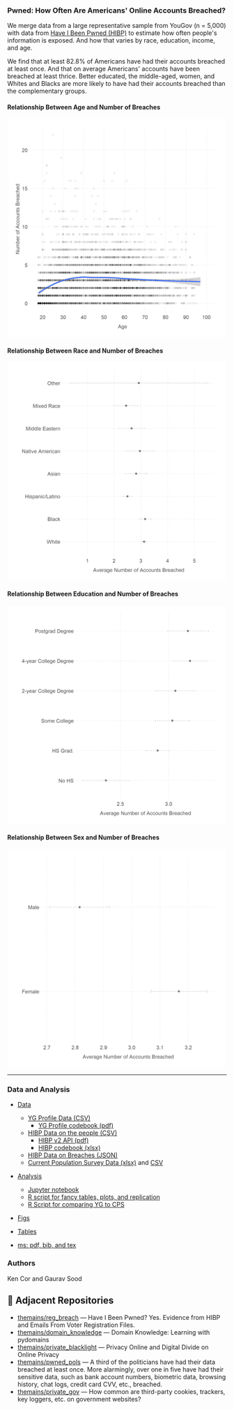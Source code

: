 ### Pwned: How Often Are Americans' Online Accounts Breached?

We merge data from a large representative sample from YouGov (n = 5,000) with data from [Have I Been Pwned (HIBP)](https://haveibeenpwned.com) to estimate how often people's information is exposed. And how that varies by race, education, income, and age.

We find that at least 82.8\% of Americans have had their accounts breached at least once. And that on average Americans' accounts have been breached at least thrice. Better educated, the middle-aged, women, and Whites and Blacks are more likely to have had their accounts breached than the complementary groups.

#### Relationship Between Age and Number of Breaches

<p align = "center"><img src="figs/age_pwned.png" width="500"></p>

#### Relationship Between Race and Number of Breaches

<p align = "center"><img src="figs/race_pwned.png" width="500"></p>

#### Relationship Between Education and Number of Breaches

<p align = "center"><img src="figs/educ_pwned.png" width="500"></p>

#### Relationship Between Sex and Number of Breaches

<p align = "center"><img src="figs/sex_pwned.png" width="500"></p>

-----------

### Data and Analysis

* [Data](data/)
    - [YG Profile Data (CSV)](data/YGOV1058_profile.csv)
        - [YG Profile codebook (pdf)](data/Profile_codebook_ygov1058.pdf)
    - [HIBP Data on the people (CSV)](data/YGOV1058_pwned.csv)
        -  [HIBP v2 API (pdf)](data/hibp_v2_api.pdf)
        -  [HIBP codebook (xlsx)](data/hibp_codebook.xlsx)
    - [HIBP Data on Breaches (JSON)](data/breaches.json)
    - [Current Population Survey Data (xlsx)](data/cps_2018.xlsx) and [CSV](data/cps_2018.csv)

* [Analysis](scripts/)
    - [Jupyter notebook](scripts/pwned.ipynb)
    - [R script for fancy tables, plots, and replication](scripts/pwned_replication_plus_analyses.R)
    - [R Script for comparing YG to CPS](scripts/yg_cps.R)

* [Figs](figs/)

* [Tables](tabs/)

* [ms: pdf, bib, and tex](ms/)

### Authors

Ken Cor and Gaurav Sood

## 🔗 Adjacent Repositories

- [themains/reg_breach](https://github.com/themains/reg_breach) — Have I Been Pwned? Yes. Evidence from HIBP and Emails From Voter Registration Files.
- [themains/domain_knowledge](https://github.com/themains/domain_knowledge) — Domain Knowledge: Learning with pydomains
- [themains/private_blacklight](https://github.com/themains/private_blacklight) — Privacy Online and Digital Divide on Online Privacy
- [themains/pwned_pols](https://github.com/themains/pwned_pols) — A third of the politicians have had their data breached at least once. More alarmingly, over one in five have had their sensitive data, such as bank account numbers, biometric data, browsing history, chat logs, credit card CVV, etc., breached.
- [themains/private_gov](https://github.com/themains/private_gov) — How common are third-party cookies, trackers, key loggers, etc. on government websites?
